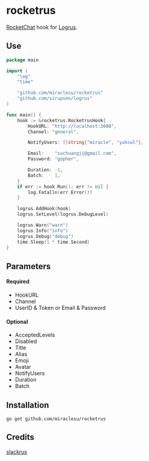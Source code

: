 rocketrus
========

[RocketChat](https://rocket.chat/) hook for [Logrus](https://github.com/sirupsen/logrus). 

## Use

```go
package main

import (
	"log"
	"time"

	"github.com/miraclesu/rocketrus"
	"github.com/sirupsen/logrus"
)

func main() {
	hook := &rocketrus.RocketrusHook{
		HookURL: "http://localhost:3000",
		Channel: "general",

		NotifyUsers: []string{"miracle", "yuhcwl"},

		Email:    "suchuangji@gmail.com",
		Password: "gopher",

		Duration: -1,
		Batch:    1,
	}
	if err := hook.Run(); err != nil {
		log.Fatalln(err.Error())
	}

	logrus.AddHook(hook)
	logrus.SetLevel(logrus.DebugLevel)

	logrus.Warn("warn")
	logrus.Info("info")
	logrus.Debug("debug")
	time.Sleep(1 * time.Second)
}
```

## Parameters

#### Required
  * HookURL
  * Channel
  * UserID & Token or Email & Password

#### Optional
  * AcceptedLevels
  * Disabled
  * Title
  * Alias
  * Emoji
  * Avatar
  * NotifyUsers
  * Duration
  * Batch
## Installation

    go get github.com/miraclesu/rocketrus

## Credits

[slackrus](https://github.com/johntdyer/slackrus)
